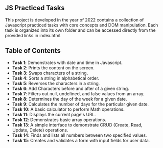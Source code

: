 ## JS Practiced Tasks

This project is developed in the year of 2022 contains a collection of Javascript practiced tasks with core concepts and DOM manipulation. Each task is organized into its own folder and can be accessed directly from the provided links in index.html.

## Table of Contents
- **Task 1**: Demonstrates with date and time in Javascript.
- **Task 2**: Prints the content on the screen.
- **Task 3**: Swaps characters of a string.
- **Task 4**: Sorts a string in alphabetical order.
- **Task 5**: Reverses the characters in a string.
- **Task 6**: Add Characters before and after of a given string.
- **Task 7**: Filters out null, undefined, and false values from an array.
- **Task 8**: Determines the day of the week for a given date.
- **Task 9**: Calculates the number of days for the particular given date.
- **Task 10**: A basic calculator to perform Math operations.
- **Task 11**: Displays the current page's URL.
- **Task 12**: Demonstrates basic array operations.
- **Task 13**: A simple interface to demonstrate CRUD (Create, Read, Update, Delete) operations.
- **Task 14**: Finds and lists all numbers between two specified values.
- **Task 15**: Creates and validates a form with input fields for user data.
